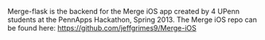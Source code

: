 Merge-flask is the backend for the Merge iOS app created by 4 UPenn students at the PennApps Hackathon, Spring 2013. The Merge iOS repo can be found here: https://github.com/jeffgrimes9/Merge-iOS
